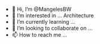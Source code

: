 - 👋 Hi, I’m @MangelesBW
- 👀 I’m interested in ... Architecture
- 🌱 I’m currently learning ...
- 💞️ I’m looking to collaborate on ...
- 📫 How to reach me ...

<!---
MangelesBW/MangelesBW is a ✨ special ✨ repository because its `README.md` (this file) appears on your GitHub profile.
You can click the Preview link to take a look at your changes.
--->
